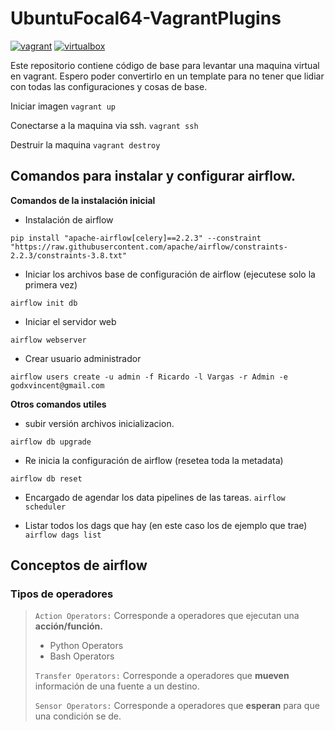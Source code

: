 # UbuntuFocal64-VagrantPlugins

[![vagrant](https://img.shields.io/badge/vagrant-v2.2.19-blue.svg?style=plastic&logo=Vagrant&logoColor=blue)](https://www.vagrantup.com/)
[![virtualbox](https://img.shields.io/badge/virtualbox-v6.1.32-red.svg?style=plastic&logo=VirtualBox)](https://www.virtualbox.org/wiki/VirtualBox)


Este repositorio contiene código de base para levantar una maquina virtual en vagrant. Espero poder convertirlo en un template para no tener que lidiar con todas las configuraciones y cosas de base.


Iniciar imagen
`vagrant up`

Conectarse a la maquina via ssh.
`vagrant ssh`

Destruir la maquina
`vagrant destroy`


## Comandos para instalar y configurar airflow.

**Comandos de la instalación inicial**

* Instalación de airflow


```pip install "apache-airflow[celery]==2.2.3" --constraint "https://raw.githubusercontent.com/apache/airflow/constraints-2.2.3/constraints-3.8.txt"```

* Iniciar los archivos base de configuración de airflow (ejecutese solo la primera vez)

`airflow init db`

* Iniciar el servidor web

`airflow webserver`

* Crear usuario administrador

`airflow users create -u admin -f Ricardo -l Vargas -r Admin -e godxvincent@gmail.com`

**Otros comandos utiles**

* subir versión archivos inicializacion.

`airflow db upgrade`

* Re inicia la configuración de airflow (resetea toda la metadata)

`airflow db reset`

* Encargado de agendar los data pipelines de las tareas.
`airflow scheduler`

* Listar todos los dags que hay (en este caso los de ejemplo que trae)
`airflow dags list`

## Conceptos de airflow
### Tipos de operadores
> `Action Operators:` Corresponde a operadores que ejecutan una **acción/función.**
>
> * Python Operators
> * Bash Operators 
>
> `Transfer Operators:` Corresponde a operadores que **mueven** información de una fuente a un destino.
>
> `Sensor Operators:` Corresponde a operadores que **esperan** para que una condición se de.